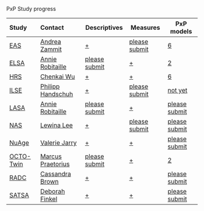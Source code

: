 PxP Study progress


| Study | Contact |Descriptives|Measures| PxP models |
| :---- | :------ |---|---|---|
| [EAS](http://htmlpreview.github.io/?https://github.com/IALSA/IALSA-2015-Portland/blob/master/reports/individual/eas.html) | [Andrea Zammit](mailto:Andrea.Zammit@einstein.yu.edu) | [+](https://github.com/IALSA/IALSA-2015-Portland/blob/master/studies/table_1_descriptives/Table1_EAS_Descriptives_IALSA_Portland.pdf) | [please submit](./studies/eas/measures.md) | [6](https://github.com/IALSA/IALSA-2015-Portland/tree/master/studies/eas/PHYSICAL) |
| [ELSA](http://htmlpreview.github.io/?https://github.com/IALSA/IALSA-2015-Portland/blob/master/reports/individual/elsa.html) | [Annie Robitaille](mailto:annie.g.robitaille@gmail.com) |[please submit](https://github.com/IALSA/IALSA-2015-Portland/blob/master/studies/table_1_descriptives/Table1_ELSA_Descriptives_IALSA_Portland.pdf) | [+](./studies/elsa/measures.md) |[2](https://github.com/IALSA/IALSA-2015-Portland/tree/master/studies/elsa/Physical) |
| [HRS](http://htmlpreview.github.io/?https://github.com/IALSA/IALSA-2015-Portland/blob/master/reports/individual/hrs.html) | [Chenkai Wu](mailto:chenkai.wu2010@gmail.com) |[+](https://github.com/IALSA/IALSA-2015-Portland/blob/master/studies/table_1_descriptives/Table1_HRS_Descriptives_IALSA_Portland.pdf) | [+](./studies/hrs/measures.md) | [6](https://github.com/IALSA/IALSA-2015-Portland/tree/master/studies/hrs/physical) |
| [ILSE](http://htmlpreview.github.io/?https://github.com/IALSA/IALSA-2015-Portland/blob/master/reports/individual/ilse.html) | [Philipp Handschuh](mailto:philipp.handschuh@uni-ulm.de) |[+](https://github.com/IALSA/IALSA-2015-Portland/blob/master/studies/table_1_descriptives/Table1_ILSE_Descriptives_IALSA_Portland.pdf) | [please submit](./studies/eas/measures.md) |  [not yet](https://github.com/IALSA/IALSA-2015-Portland/tree/master/studies/ilse/physical) |  
| [LASA](http://htmlpreview.github.io/?https://github.com/IALSA/IALSA-2015-Portland/blob/master/reports/individual/lasa.html) | [Annie Robitaille ](mailto:annie.g.robitaille@gmail.com) | [please submit](https://github.com/IALSA/IALSA-2015-Portland/blob/master/studies/table_1_descriptives/Table1_LASA_Descriptives_IALSA_Portland.pdf) | [+](./studies/lasa/measures.md) | [please submit](https://github.com/IALSA/IALSA-2015-Portland/tree/master/studies/lasa/physical) |
| [NAS](http://htmlpreview.github.io/?https://github.com/IALSA/IALSA-2015-Portland/blob/master/reports/individual/nas.html) | [Lewina Lee](mailto:lewina@bu.edu) |[+](https://github.com/IALSA/IALSA-2015-Portland/blob/master/studies/table_1_descriptives/Table1_NAS_Descriptives_IALSA_Portland.pdf) | [please submit](./studies/nas/measures.md) | [please submit](https://github.com/IALSA/IALSA-2015-Portland/tree/master/studies/nas/physical) |
| [NuAge](http://htmlpreview.github.io/?https://github.com/IALSA/IALSA-2015-Portland/blob/master/reports/individual/nuage.html) | [Valerie Jarry ](mailto:valerie.jarry@umontreal.ca ) | [+](https://github.com/IALSA/IALSA-2015-Portland/blob/master/studies/table_1_descriptives/Table1_NuAge_Descriptives_IALSA_Portland.pdf) | [+](./studies/nuage/measures.md) | [please submit](https://github.com/IALSA/IALSA-2015-Portland/tree/master/studies/nuage/physical) |
| [OCTO-Twin](http://htmlpreview.github.io/?https://github.com/IALSA/IALSA-2015-Portland/blob/master/reports/individual/octo.html) | [Marcus Praetorius](mailto:marcus.praetorius@psy.gu.se) |[please submit](https://github.com/IALSA/IALSA-2015-Portland/blob/master/studies/table_1_descriptives/Table1_OCTO_Descriptives_IALSA_Portland.pdf) | [+](./studies/octo/measures.md) | [2](https://github.com/IALSA/IALSA-2015-Portland/tree/master/studies/octo/OUTPUT_files/Physical) |
| [RADC](http://htmlpreview.github.io/?https://github.com/IALSA/IALSA-2015-Portland/blob/master/reports/individual/radc.html) | [Cassandra Brown](mailto:clb@uvic.ca) |[+](https://github.com/IALSA/IALSA-2015-Portland/blob/master/studies/table_1_descriptives/Table1_RADC_Descriptives_IALSA_Portland.pdf) | [+](./studies/radc/measures.md) | [please submit](https://github.com/IALSA/IALSA-2015-Portland/tree/master/studies/radc/physical) |
| [SATSA](http://htmlpreview.github.io/?https://github.com/IALSA/IALSA-2015-Portland/blob/master/reports/individual/satsa.html) | [Deborah Finkel](mailto:dfinkel@ius.edu) |[+](https://github.com/IALSA/IALSA-2015-Portland/blob/master/studies/table_1_descriptives/Table1_SATSA_Descriptives_IALSA_Portland.pdf) | [+](./studies/satsa/measures.md) | [please submit](https://github.com/IALSA/IALSA-2015-Portland/tree/master/studies/satsa/physical) |
